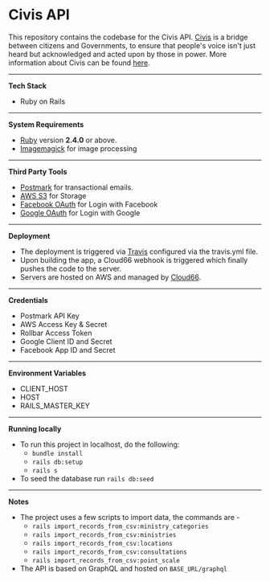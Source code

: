 # Civis API 

  This repository contains the codebase for the Civis API. [Civis](https://www.civis.vote/) is a bridge between citizens and Governments, to ensure that people's voice isn't just heard but acknowledged and acted upon by those in power. More information about Civis can be found [here](https://www.civis.vote/about-us). 

  ------

  **Tech Stack**

  - Ruby on Rails 

  ---

  **System Requirements**

  - [Ruby](https://www.ruby-lang.org/en/downloads/) version **2.4.0** or above.
  - [Imagemagick](https://imagemagick.org/) for image processing

  ---

  **Third Party Tools**

  - [Postmark](https://postmarkapp.com/) for transactional emails.
  - [AWS S3](https://aws.amazon.com/s3/) for Storage
  - [Facebook OAuth](https://developers.facebook.com/docs/facebook-login/web/) for Login with Facebook
  - [Google OAuth](https://developers.google.com/identity/protocols/OAuth2) for Login with Google

  ---

  **Deployment**

  - The deployment is triggered via [Travis](https://travis-ci.com/) configured via the travis.yml file.
  - Upon building the app, a Cloud66 webhook is triggered which finally pushes the code to the server. 
  - Servers are hosted on AWS and managed by [Cloud66](https://www.cloud66.com/).

  ----

  **Credentials**

  - Postmark API Key
  - AWS Access Key & Secret
  - Rollbar Access Token
  - Google Client ID and Secret
  - Facebook App ID and Secret

  ----

  **Environment Variables**

  - CLIENT_HOST
  - HOST
  - RAILS_MASTER_KEY

  ---

  **Running locally**

  - To run this project in localhost, do the following:
    - `bundle install`
    - `rails db:setup`
    - `rails s`
  - To seed the database run `rails db:seed`

  ---

  **Notes**

  * The project uses a few scripts to import data, the commands are - 
    - `rails import_records_from_csv:ministry_categories`
    - `rails import_records_from_csv:ministries`
    - `rails import_records_from_csv:locations`
    - `rails import_records_from_csv:consultations`
    - `rails import_records_from_csv:point_scale`
  * The API is based on GraphQL and hosted on `BASE_URL/graphql`
